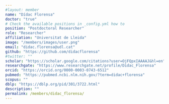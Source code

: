 ```yaml
---
#layout: member
name: "Dídac Florensa"
doctor: "true"
# Check the available positions in _config.yml how to
position: "Postdoctoral Researcher"    
role: "Researcher" 
affiliation: "Universitat de Lleida"
image: "/members/images/user.png"
email: "didac.florensa@udl.cat"
github: "https://github.com/didacflorensa"
#twitter: ""
scholar: "https://scholar.google.com/citations?user=OjFQpxIAAAAJ&hl=en"
researchgate: "https://www.researchgate.net/profile/Didac_Florensa"
orcid: "https://orcid.org/0000-0003-0743-6512"
pubmed: "https://pubmed.ncbi.nlm.nih.gov/?term=didac+florensa"
scopus: ""
dblp: "https://dblp.org/pid/301/3722.html"
description: ""
permalink: /members/didac_florensa/
---
```

